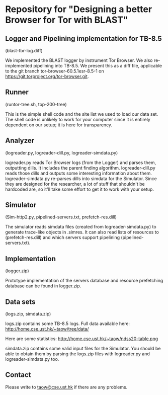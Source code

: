 # Repository for "Designing a better Browser for Tor with BLAST"

Logger and Pipelining implementation for TB-8.5
---
(blast-tbr-log.diff)

We implemented the BLAST logger by instrument Tor Browser.
We also re-implemented pipelining into TB-8.5. 
We present this as a diff file, applicable to
the git branch tor-browser-60.5.1esr-8.5-1
on https://git.torproject.org/tor-browser.git.

Runner
---
(runtor-tree.sh, top-200-tree)

This is the simple shell code and the site list we used to load our data set.
The shell code is unlikely to work for your computer since it is entirely
dependent on our setup; it is here for transparency. 

Analyzer
---
(logreader.py, logreader-dill.py, logreader-simdata.py)

logreader.py reads Tor Browser logs (from the Logger) and parses them, outputting dills. It includes the parent finding algorithm.
logreader-dill.py reads those dills and outputs some interesting information about them.
logreader-simdata.py re-parses dills into simdata for the Simulator.
Since they are designed for the researcher, a lot of stuff that shouldn't be hardcoded are, so it'll take some effort to get it to work with your setup. 

Simulator
---
(Sim-http2.py, pipelined-servers.txt, prefetch-res.dill)

The simulator reads simdata files (created from logreader-simdata.py) to generate trace-like objects in .simres.
It can also read lists of resources to (prefetch-res.dill) and which servers support pipelining (pipelined-servers.txt).

Implementation
---
(logger.zip)

Prototype implementation of the servers database and resource prefetching database can be found in logger.zip. 

Data sets
---
(logs.zip, simdata.zip)

logs.zip contains some TB-8.5 logs. Full data available here: http://home.cse.ust.hk/~taow/tree/data/

Here are some statistics: http://home.cse.ust.hk/~taow/ndss20-table.png

simdata.zip contains some valid input files for the Simulator. You should be able to obtain them by parsing the logs.zip files with logreader.py and logreader-simdata.py too. 

Contact
---
Please write to taow@cse.ust.hk if there are any problems. 
